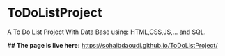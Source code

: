 # ToDoListProject
A To Do List Project With Data Base using: HTML,CSS,JS,... and SQL. 


**## The page is live here:** https://sohaibdaoudi.github.io/ToDoListProject/
